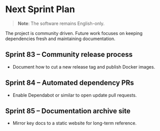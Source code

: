 # Next Sprint Plan

> **Note**: The software remains English-only.

The project is community driven. Future work focuses on keeping dependencies fresh and maintaining documentation.

## Sprint 83 – Community release process
* Document how to cut a new release tag and publish Docker images.

## Sprint 84 – Automated dependency PRs
* Enable Dependabot or similar to open update pull requests.

## Sprint 85 – Documentation archive site
* Mirror key docs to a static website for long-term reference.
